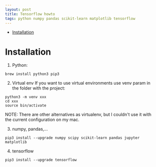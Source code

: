 ```yaml
---
layout: post
title: Tensorflow howto
tags: python numpy pandas scikit-learn matplotlib tensorflow
---
```


<!-- vim-markdown-toc GFM -->
* [Installation](#installation)

<!-- vim-markdown-toc -->
# Installation
1. Python: 
```
brew install python3 pip3
```

2. Virtual env 
If you want to use virtual environments use venv param in the folder with the project: 
```
python3 -m venv xxx 
cd xxx
source bin/activate
```
NOTE: There are other alternatives as virtualenv, but I couldn't use it with the current configuration on my mac.

3. numpy, pandas,...
```
pip3 install --upgrade numpy scipy scikit-learn pandas jupyter matplotlib
```

4. tensorflow
```
pip3 install --upgrade tensorflow
```

